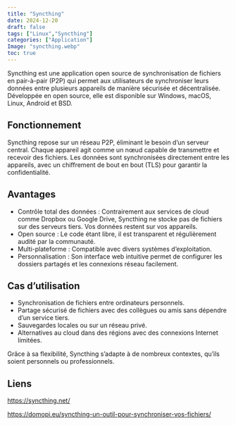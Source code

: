 ```yaml
---
title: "Syncthing"
date: 2024-12-20
draft: false
tags: ["Linux","Syncthing"]
categories: ["Application"]
Image: "syncthing.webp"
toc: true
---
```


Syncthing est une application open source de synchronisation de fichiers en pair-à-pair (P2P) qui permet aux utilisateurs de synchroniser leurs données entre plusieurs appareils de manière sécurisée et décentralisée. Développée en open source, elle est disponible sur Windows, macOS, Linux, Android et BSD.

<!--more-->


## Fonctionnement

Syncthing repose sur un réseau P2P, éliminant le besoin d’un serveur central. Chaque appareil agit comme un nœud capable de transmettre et recevoir des fichiers. Les données sont synchronisées directement entre les appareils, avec un chiffrement de bout en bout (TLS) pour garantir la confidentialité.

## Avantages

- Contrôle total des données : Contrairement aux services de cloud comme Dropbox ou Google Drive, Syncthing ne stocke pas de fichiers sur des serveurs tiers. Vos données restent sur vos appareils.
- Open source : Le code étant libre, il est transparent et régulièrement audité par la communauté.
- Multi-plateforme : Compatible avec divers systèmes d’exploitation.
- Personnalisation : Son interface web intuitive permet de configurer les dossiers partagés et les connexions réseau facilement.

## Cas d’utilisation

- Synchronisation de fichiers entre ordinateurs personnels.
- Partage sécurisé de fichiers avec des collègues ou amis sans dépendre d’un service tiers.
- Sauvegardes locales ou sur un réseau privé.
- Alternatives au cloud dans des régions avec des connexions Internet limitées.


Grâce à sa flexibilité, Syncthing s’adapte à de nombreux contextes, qu’ils soient personnels ou professionnels.

## Liens

https://syncthing.net/

https://domopi.eu/syncthing-un-outil-pour-synchroniser-vos-fichiers/
